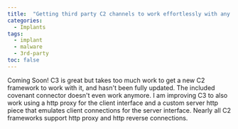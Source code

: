 ```yaml
---
title:  "Getting third party C2 channels to work effortlessly with any implant."
categories: 
  - Implants
tags:
  - implant
  - malware
  - 3rd-party
toc: false
---
```

Coming Soon! C3 is great but takes too much work to get a new C2 framework to work with it, and hasn't been fully updated. The included covenant connector doesn't even work anymore. I am improving C3 to also work using a http proxy for the client interface and a custom server http piece that emulates client connections for the server interface. Nearly all C2 frameworks support http proxy and http reverse connections. 